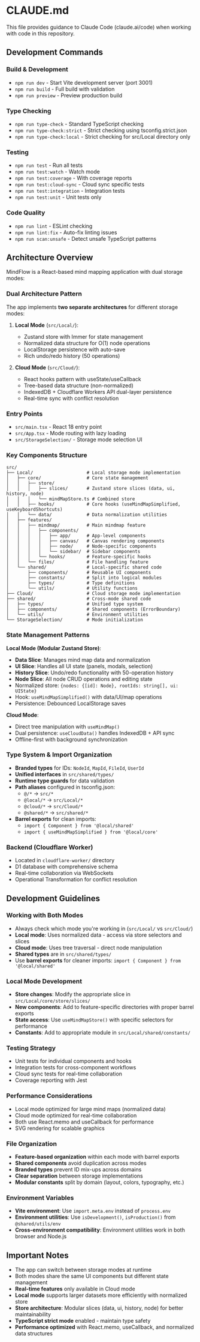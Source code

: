 # CLAUDE.md

This file provides guidance to Claude Code (claude.ai/code) when working with code in this repository.

## Development Commands

### Build & Development
- `npm run dev` - Start Vite development server (port 3001)
- `npm run build` - Full build with validation
- `npm run preview` - Preview production build

### Type Checking
- `npm run type-check` - Standard TypeScript checking
- `npm run type-check:strict` - Strict checking using tsconfig.strict.json
- `npm run type-check:local` - Strict checking for src/Local directory only

### Testing
- `npm run test` - Run all tests
- `npm run test:watch` - Watch mode
- `npm run test:coverage` - With coverage reports
- `npm run test:cloud-sync` - Cloud sync specific tests
- `npm run test:integration` - Integration tests
- `npm run test:unit` - Unit tests only

### Code Quality
- `npm run lint` - ESLint checking
- `npm run lint:fix` - Auto-fix linting issues
- `npm run scan:unsafe` - Detect unsafe TypeScript patterns

## Architecture Overview

MindFlow is a React-based mind mapping application with dual storage modes:

### Dual Architecture Pattern
The app implements **two separate architectures** for different storage modes:

1. **Local Mode** (`src/Local/`):
   - Zustand store with Immer for state management
   - Normalized data structure for O(1) node operations
   - LocalStorage persistence with auto-save
   - Rich undo/redo history (50 operations)

2. **Cloud Mode** (`src/Cloud/`):
   - React hooks pattern with useState/useCallback
   - Tree-based data structure (non-normalized)
   - IndexedDB + Cloudflare Workers API dual-layer persistence
   - Real-time sync with conflict resolution

### Entry Points
- `src/main.tsx` - React 18 entry point
- `src/App.tsx` - Mode routing with lazy loading
- `src/StorageSelection/` - Storage mode selection UI

### Key Components Structure

```
src/
├── Local/                    # Local storage mode implementation
│   ├── core/                 # Core state management
│   │   ├── store/
│   │   │   ├── slices/       # Zustand store slices (data, ui, history, node)
│   │   │   └── mindMapStore.ts # Combined store
│   │   ├── hooks/            # Core hooks (useMindMapSimplified, useKeyboardShortcuts)
│   │   └── data/             # Data normalization utilities
│   ├── features/
│   │   ├── mindmap/          # Main mindmap feature
│   │   │   ├── components/
│   │   │   │   ├── app/      # App-level components
│   │   │   │   ├── canvas/   # Canvas rendering components
│   │   │   │   ├── node/     # Node-specific components
│   │   │   │   └── sidebar/  # Sidebar components
│   │   │   └── hooks/        # Feature-specific hooks
│   │   └── files/            # File handling feature
│   └── shared/               # Local-specific shared code
│       ├── components/       # Reusable UI components
│       ├── constants/        # Split into logical modules
│       ├── types/            # Type definitions
│       └── utils/            # Utility functions
├── Cloud/                    # Cloud storage mode implementation
├── shared/                   # Cross-mode shared code
│   ├── types/                # Unified type system
│   ├── components/           # Shared components (ErrorBoundary)
│   └── utils/                # Environment utilities
└── StorageSelection/         # Mode initialization
```

### State Management Patterns

**Local Mode (Modular Zustand Store)**:
- **Data Slice**: Manages mind map data and normalization
- **UI Slice**: Handles all UI state (panels, modals, selection)
- **History Slice**: Undo/redo functionality with 50-operation history
- **Node Slice**: All node CRUD operations and editing state
- Normalized store: `{nodes: {[id]: Node}, rootIds: string[], ui: UIState}`
- Hook: `useMindMapSimplified()` with data/UI/map operations
- Persistence: Debounced LocalStorage saves

**Cloud Mode**:
- Direct tree manipulation with `useMindMap()`
- Dual persistence: `useCloudData()` handles IndexedDB + API sync
- Offline-first with background synchronization

### Type System & Import Organization
- **Branded types** for IDs: `NodeId`, `MapId`, `FileId`, `UserId`
- **Unified interfaces** in `src/shared/types/`
- **Runtime type guards** for data validation
- **Path aliases** configured in tsconfig.json:
  - `@/*` → `src/*`
  - `@local/*` → `src/Local/*`
  - `@cloud/*` → `src/Cloud/*`
  - `@shared/*` → `src/shared/*`
- **Barrel exports** for clean imports:
  - `import { Component } from '@local/shared'`
  - `import { useMindMapSimplified } from '@local/core'`

### Backend (Cloudflare Worker)
- Located in `cloudflare-worker/` directory
- D1 database with comprehensive schema
- Real-time collaboration via WebSockets
- Operational Transformation for conflict resolution

## Development Guidelines

### Working with Both Modes
- Always check which mode you're working in (`src/Local/` vs `src/Cloud/`)
- **Local mode**: Uses normalized data - access via store selectors and slices
- **Cloud mode**: Uses tree traversal - direct node manipulation
- **Shared types** are in `src/shared/types/`
- Use **barrel exports** for cleaner imports: `import { Component } from '@local/shared'`

### Local Mode Development
- **Store changes**: Modify the appropriate slice in `src/Local/core/store/slices/`
- **New components**: Add to feature-specific directories with proper barrel exports
- **State access**: Use `useMindMapStore()` with specific selectors for performance
- **Constants**: Add to appropriate module in `src/Local/shared/constants/`

### Testing Strategy
- Unit tests for individual components and hooks
- Integration tests for cross-component workflows
- Cloud sync tests for real-time collaboration
- Coverage reporting with Jest

### Performance Considerations
- Local mode optimized for large mind maps (normalized data)
- Cloud mode optimized for real-time collaboration
- Both use React.memo and useCallback for performance
- SVG rendering for scalable graphics

### File Organization
- **Feature-based organization** within each mode with barrel exports
- **Shared components** avoid duplication across modes
- **Branded types** prevent ID mix-ups across domains
- **Clear separation** between storage implementations
- **Modular constants** split by domain (layout, colors, typography, etc.)

### Environment Variables
- **Vite environment**: Use `import.meta.env` instead of `process.env`
- **Environment utilities**: Use `isDevelopment()`, `isProduction()` from `@shared/utils/env`
- **Cross-environment compatibility**: Environment utilities work in both browser and Node.js

## Important Notes

- The app can switch between storage modes at runtime
- Both modes share the same UI components but different state management
- **Real-time features** only available in Cloud mode
- **Local mode** supports larger datasets more efficiently with normalized store
- **Store architecture**: Modular slices (data, ui, history, node) for better maintainability
- **TypeScript strict mode** enabled - maintain type safety
- **Performance optimized** with React.memo, useCallback, and normalized data structures